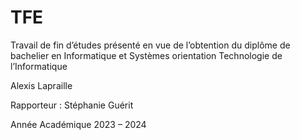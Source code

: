 # TFE

Travail de fin d’études présenté en vue de l’obtention du diplôme de bachelier en Informatique et Systèmes 
orientation Technologie de l’Informatique


Alexis Lapraille

Rapporteur : Stéphanie Guérit

Année Académique 2023 – 2024

